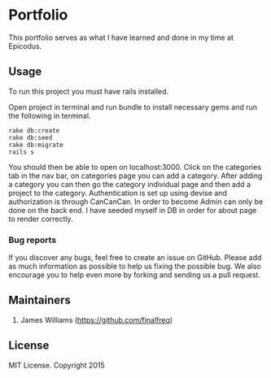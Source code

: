 # Portfolio

This portfolio serves as what I have learned and done in my time at Epicodus.

## Usage

To run this project you must have rails installed.

Open project in terminal and run bundle to install necessary gems and run the following in terminal.

```
rake db:create
rake db:seed
rake db:migrate
rails s
```

You should then be able to open on localhost:3000. Click on the categories tab in the nav bar, on categories page you can add a category.
After adding a category you can then go the category individual page and then add a project to the category. Authentication is set up using devise and authorization is through CanCanCan.
In order to become Admin can only be done on the back end. I have seeded myself in DB in order for about page to render correctly. 

### Bug reports

If you discover any bugs, feel free to create an issue on GitHub. Please add as much information as
possible to help us fixing the possible bug. We also encourage you to help even more by forking and
sending us a pull request.


## Maintainers
1. James Williams (https://github.com/finalfreq)


## License
MIT License. Copyright 2015
